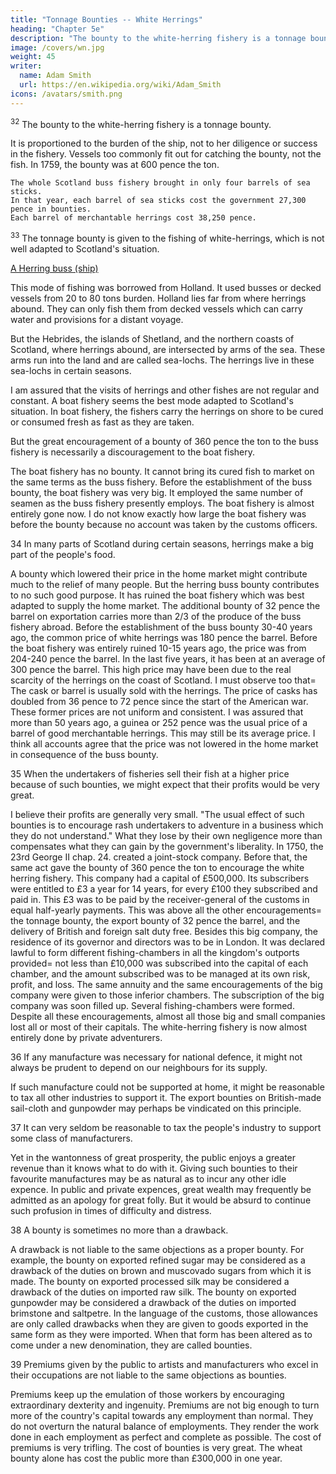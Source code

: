 ```yaml
---
title: "Tonnage Bounties -- White Herrings"
heading: "Chapter 5e"
description: "The bounty to the white-herring fishery is a tonnage bounty"
image: /covers/wn.jpg
weight: 45
writer:
  name: Adam Smith
  url: https://en.wikipedia.org/wiki/Adam_Smith
icons: /avatars/smith.png
--- 
```




<sup>32</sup> The bounty to the white-herring fishery is a tonnage bounty.

It is proportioned to the burden of the ship, not to her diligence or success in the fishery.
Vessels too commonly fit out for catching the bounty, not the fish.
In 1759, the bounty was at 600 pence the ton.

    The whole Scotland buss fishery brought in only four barrels of sea sticks.
    In that year, each barrel of sea sticks cost the government 27,300 pence in bounties.
    Each barrel of merchantable herrings cost 38,250 pence.


<sup>33</sup> The tonnage bounty is given to the fishing of white-herrings, which is not well adapted to Scotland's situation.

[A Herring buss (ship)](https://socioecons.files.wordpress.com/2014/09/300px-groenewegen-d3-buis.jpg)


This mode of fishing was borrowed from Holland.
It used busses or decked vessels from 20 to 80 tons burden.
Holland lies far from where herrings abound.
They can only fish them from decked vessels which can carry water and provisions for a distant voyage.

But the Hebrides, the islands of Shetland, and the northern coasts of Scotland, where herrings abound, are intersected by arms of the sea.
These arms run into the land and are called sea-lochs.
The herrings live in these sea-lochs in certain seasons.

I am assured that the visits of herrings and other fishes are not regular and constant.
A boat fishery seems the best mode adapted to Scotland's situation.
In boat fishery, the fishers carry the herrings on shore to be cured or consumed fresh as fast as they are taken.

But the great encouragement of a bounty of 360 pence the ton to the buss fishery is necessarily a discouragement to the boat fishery.

The boat fishery has no bounty.
    It cannot bring its cured fish to market on the same terms as the buss fishery.
Before the establishment of the buss bounty, the boat fishery was very big.
    It employed the same number of seamen as the buss fishery presently employs.
    The boat fishery is almost entirely gone now.
I do not know exactly how large the boat fishery was before the bounty because no account was taken by the customs officers.


34 In many parts of Scotland during certain seasons, herrings make a big part of the people's food.

A bounty which lowered their price in the home market might contribute much to the relief of many people.
But the herring buss bounty contributes to no such good purpose.
    It has ruined the boat fishery which was best adapted to supply the home market.
The additional bounty of 32 pence the barrel on exportation carries more than 2/3 of the produce of the buss fishery abroad.
Before the establishment of the buss bounty 30-40 years ago, the common price of white herrings was 180 pence the barrel.
Before the boat fishery was entirely ruined 10-15 years ago, the price was from 204-240 pence the barrel.
In the last five years, it has been at an average of 300 pence the barrel.
    This high price may have been due to the real scarcity of the herrings on the coast of Scotland.
I must observe too that= 
The cask or barrel is usually sold with the herrings.
The price of casks has doubled from 36 pence to 72 pence since the start of the American war.
These former prices are not uniform and consistent.
I was assured that more than 50 years ago, a guinea or 252 pence was the usual price of a barrel of good merchantable herrings.
This may still be its average price.
I think all accounts agree that the price was not lowered in the home market in consequence of the buss bounty.

35 When the undertakers of fisheries sell their fish at a higher price because of such bounties, we might expect that their profits would be very great.

I believe their profits are generally very small.
"The usual effect of such bounties is to encourage rash undertakers to adventure in a business which they do not understand."
What they lose by their own negligence more than compensates what they can gain by the government's liberality.
In 1750, the 23rd George II chap. 24. created a joint-stock company.
Before that, the same act gave the bounty of 360 pence the ton to encourage the white herring fishery.
This company had a capital of £500,000.
Its subscribers were entitled to £3 a year for 14 years, for every £100 they subscribed and paid in.
    This £3 was to be paid by the receiver-general of the customs in equal half-yearly payments.
    This was above all the other encouragements= 
        the tonnage bounty,
        the export bounty of 32 pence the barrel, and
        the delivery of British and foreign salt duty free.
Besides this big company, the residence of its governor and directors was to be in London.
It was declared lawful to form different fishing-chambers in all the kingdom's outports provided= 
    not less than £10,000 was subscribed into the capital of each chamber, and
    the amount subscribed was to be managed at its own risk, profit, and loss.
The same annuity and the same encouragements of the big company were given to those inferior chambers.
The subscription of the big company was soon filled up.
Several fishing-chambers were formed.
Despite all these encouragements, almost all those big and small companies lost all or most of their capitals.
The white-herring fishery is now almost entirely done by private adventurers.

36 If any manufacture was necessary for national defence, it might not always be prudent to depend on our neighbours for its supply.

If such manufacture could not be supported at home, it might be reasonable to tax all other industries to support it.
The export bounties on British-made sail-cloth and gunpowder may perhaps be vindicated on this principle.

37 It can very seldom be reasonable to tax the people's industry to support some class of manufacturers.

Yet in the wantonness of great prosperity, the public enjoys a greater revenue than it knows what to do with it.
Giving such bounties to their favourite manufactures may be as natural as to incur any other idle expence.
In public and private expences, great wealth may frequently be admitted as an apology for great folly.
But it would be absurd to continue such profusion in times of difficulty and distress.

38 A bounty is sometimes no more than a drawback.

A drawback is not liable to the same objections as a proper bounty.
For example, the bounty on exported refined sugar may be considered as a drawback of the duties on brown and muscovado sugars from which it is made.
The bounty on exported processed silk may be considered a drawback of the duties on imported raw silk.
The bounty on exported gunpowder may be considered a drawback of the duties on imported brimstone and saltpetre.
In the language of the customs, those allowances are only called drawbacks when they are given to goods exported in the same form as they were imported.
When that form has been altered as to come under a new denomination, they are called bounties.

39 Premiums given by the public to artists and manufacturers who excel in their occupations are not liable to the same objections as bounties.

Premiums keep up the emulation of those workers by encouraging extraordinary dexterity and ingenuity.
Premiums are not big enough to turn more of the country's capital towards any employment than normal.
They do not overturn the natural balance of employments.
They render the work done in each employment as perfect and complete as possible.
The cost of premiums is very trifling.
The cost of bounties is very great. The wheat bounty alone has cost the public more than £300,000 in one year.
